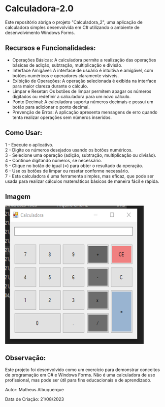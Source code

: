 # Calculadora-2.0
Este repositório abriga o projeto "Calculadora_2", uma aplicação de calculadora simples desenvolvida em C# utilizando o ambiente de desenvolvimento Windows Forms.

## Recursos e Funcionalidades:

* Operações Básicas: A calculadora permite a realização das operações básicas de adição, subtração, multiplicação e divisão.
* Interface Amigável: A interface de usuário é intuitiva e amigável, com botões numéricos e operadores claramente visíveis.
* Exibição de Operações: A operação selecionada é exibida na interface para maior clareza durante o cálculo.
* Limpar e Resetar: Os botões de limpar permitem apagar os números digitados ou redefinir a calculadora para um novo cálculo.
* Ponto Decimal: A calculadora suporta números decimais e possui um botão para adicionar o ponto decimal.
* Prevenção de Erros: A aplicação apresenta mensagens de erro quando tenta realizar operações sem números inseridos.

## Como Usar:

1 - Execute o aplicativo.<br>
2 - Digite os números desejados usando os botões numéricos.<br>
3 - Selecione uma operação (adição, subtração, multiplicação ou divisão).<br>
4 - Continue digitando números, se necessário.<br>
5 - Clique no botão de igual (=) para obter o resultado da operação.<br>
6 - Use os botões de limpar ou resetar conforme necessário.<br>
7 - Esta calculadora é uma ferramenta simples, mas eficaz, que pode ser usada para realizar cálculos matemáticos básicos de maneira fácil e rápida.<br>

## Imagem

<img  width= "450" height = "450" src="https://github.com/MatheusFreit/Calculadora-2.0/blob/master/Projeto%20calculadora%202/part01.png" Alt = "Somando">


## Observação:
Este projeto foi desenvolvido como um exercício para demonstrar conceitos de programação em C# e Windows Forms. Não é uma calculadora de uso profissional, mas pode ser útil para fins educacionais e de aprendizado.

Autor: Matheus Albuquerque 

Data de Criação: 21/08/2023
